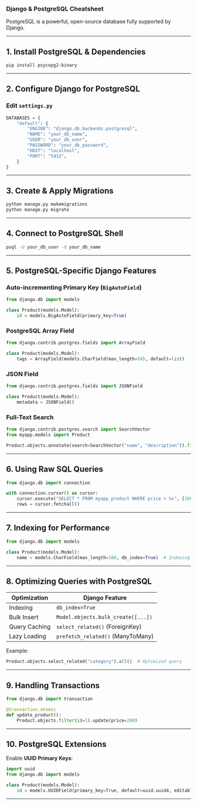 ### **Django & PostgreSQL Cheatsheet**  

PostgreSQL is a powerful, open-source database fully supported by Django.

---

## **1. Install PostgreSQL & Dependencies**  
```sh
pip install psycopg2-binary
```

---

## **2. Configure Django for PostgreSQL**  

### **Edit `settings.py`**
```python
DATABASES = {
    "default": {
        "ENGINE": "django.db.backends.postgresql",
        "NAME": "your_db_name",
        "USER": "your_db_user",
        "PASSWORD": "your_db_password",
        "HOST": "localhost",
        "PORT": "5432",
    }
}
```

---

## **3. Create & Apply Migrations**
```sh
python manage.py makemigrations
python manage.py migrate
```

---

## **4. Connect to PostgreSQL Shell**
```sh
psql -U your_db_user -d your_db_name
```

---

## **5. PostgreSQL-Specific Django Features**

### **Auto-incrementing Primary Key (`BigAutoField`)**
```python
from django.db import models

class Product(models.Model):
    id = models.BigAutoField(primary_key=True)
```

### **PostgreSQL Array Field**
```python
from django.contrib.postgres.fields import ArrayField

class Product(models.Model):
    tags = ArrayField(models.CharField(max_length=50), default=list)
```

### **JSON Field**
```python
from django.contrib.postgres.fields import JSONField

class Product(models.Model):
    metadata = JSONField()
```

### **Full-Text Search**
```python
from django.contrib.postgres.search import SearchVector
from myapp.models import Product

Product.objects.annotate(search=SearchVector("name", "description")).filter(search="keyword")
```

---

## **6. Using Raw SQL Queries**
```python
from django.db import connection

with connection.cursor() as cursor:
    cursor.execute("SELECT * FROM myapp_product WHERE price > %s", [100])
    rows = cursor.fetchall()
```

---

## **7. Indexing for Performance**
```python
from django.db import models

class Product(models.Model):
    name = models.CharField(max_length=100, db_index=True)  # Indexing column
```

---

## **8. Optimizing Queries with PostgreSQL**
| **Optimization** | **Django Feature** |
|-----------------|-------------------|
| Indexing | `db_index=True` |
| Bulk Insert | `Model.objects.bulk_create([...])` |
| Query Caching | `select_related()` (ForeignKey) |
| Lazy Loading | `prefetch_related()` (ManyToMany) |

Example:
```python
Product.objects.select_related("category").all()  # Optimized query
```

---

## **9. Handling Transactions**
```python
from django.db import transaction

@transaction.atomic
def update_product():
    Product.objects.filter(id=1).update(price=200)
```

---

## **10. PostgreSQL Extensions**
Enable **UUID Primary Keys**:
```python
import uuid
from django.db import models

class Product(models.Model):
    id = models.UUIDField(primary_key=True, default=uuid.uuid4, editable=False)
```

---
